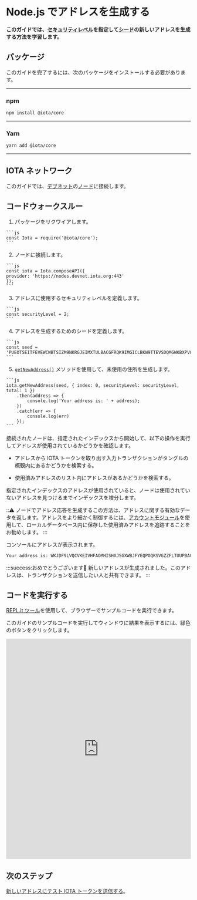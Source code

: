 # Node.js でアドレスを生成する
<!-- # Generate an address in Node.js -->

**このガイドでは、[セキュリティレベル](root://getting-started/0.1/clients/security-levels.md)を指定して[シード](root://getting-started/0.1/clients/seeds.md)の新しいアドレスを生成する方法を学習します。**
<!-- **In this guide, you learn how to generate a new address for a [seed](root://getting-started/0.1/clients/seeds.md) with a given [security level](root://getting-started/0.1/clients/security-levels.md).** -->

## パッケージ
<!-- ## Packages -->

このガイドを完了するには、次のパッケージをインストールする必要があります。
<!-- To complete this guide, you need to install the following package: -->

--------------------
### npm
```bash
npm install @iota/core
```
---
### Yarn
```bash
yarn add @iota/core
```
--------------------

## IOTA ネットワーク
<!-- ## IOTA network -->

このガイドでは、[デブネット](root://getting-started/0.1/network/iota-networks.md#devnet)の[ノード](root://getting-started/0.1/network/nodes.md)に接続します。
<!-- In this guide, we connect to a node on the [Devnet](root://getting-started/0.1/network/iota-networks.md#devnet). -->

## コードウォークスルー
<!-- ## Code walkthrough -->

1. パッケージをリクワイアします。
  <!-- 1. Require the packages -->

    ```js
    const Iota = require('@iota/core');
    ```

2. ノードに接続します。
  <!-- 2. Connect to a node -->

    ```js
    const iota = Iota.composeAPI({
    provider: 'https://nodes.devnet.iota.org:443'
    });
    ```

3. アドレスに使用するセキュリティレベルを定義します。
  <!-- 3. Define the security level that you want to use for your address -->

    ```js
    const securityLevel = 2;
    ```

4. アドレスを生成するためのシードを定義します。
  <!-- 4. Define a seed for which to generate an address -->

    ```js
    const seed =
    'PUEOTSEITFEVEWCWBTSIZM9NKRGJEIMXTULBACGFRQK9IMGICLBKW9TTEVSDQMGWKBXPVCBMMCXWMNPDX';
    ```

5. [`getNewAddress()`](https://github.com/iotaledger/iota.js/blob/next/api_reference.md#module_core.getNewAddress) メソッドを使用して、未使用の住所を生成します。
  <!-- 5. Use the [`getNewAddress()`](https://github.com/iotaledger/iota.js/blob/next/api_reference.md#module_core.getNewAddress) method to generate an unspent address -->

    ```js
    iota.getNewAddress(seed, { index: 0, securityLevel: securityLevel, total: 1 })
        .then(address => {
            console.log('Your address is: ' + address);
        })
        .catch(err => {
            console.log(err)
        });
    ```

接続されたノードは、指定されたインデックスから開始して、以下の操作を実行してアドレスが使用されているかどうかを確認します。
<!-- Starting from the given index, the connected node checks if the address is spent by doing the following: -->

- アドレスから IOTA トークンを取り出す入力トランザクションがタングルの概観内にあるかどうかを検索する。
<!-- - Search its view of the Tangle for input transactions that withdraw from the address -->
- 使用済みアドレスのリスト内にアドレスがあるかどうかを検索する。
<!-- - Search for the address in the list of spent addresses -->

指定されたインデックスのアドレスが使用されていると、ノードは使用されていないアドレスを見つけるまでインデックスを増分します。
<!-- If an address with the given index is spent, the index is incremented until the node finds one that isn't spent. -->

:::warning:
ノードでアドレス応答を生成するこの方法は、アドレスに関する有効なデータを返します。アドレスをより細かく制御するには、[アカウントモジュール](../../account-module/introduction/overview.md)を使用して、ローカルデータベース内に保存した使用済みアドレスを追跡することをお勧めします。
:::
<!-- :::warning: -->
<!-- This way of generating addresses replies on the node to return valid data about your addresses. To have more control over your addresses, we recommend using the [account module](../../account-module/introduction/overview.md) to keep track of spent addresses in your own local database. -->
<!-- ::: -->

コンソールにアドレスが表示されます。
<!-- In the console, you should see an address. -->

```bash
Your address is: WKJDF9LVQCVKEIVHFAOMHISHXJSGXWBJFYEQPOQKSVGZZFLTUUPBACNQZTAKXR9TFVKBGYSNSPHRNKKHA
```

:::success:おめでとうございます:tada:
新しいアドレスが生成されました。このアドレスは、トランザクションを送信したい人と共有できます。
:::
<!-- :::success:Congratulations :tada: -->
<!-- You've just generated a new address. You can share this address with anyone who wants to send you a transaction. -->
<!-- ::: -->

## コードを実行する
<!-- ## Run the code -->

[REPL.it ツール](https://repl.it)を使用して、ブラウザーでサンプルコードを実行できます。
<!-- We use the [REPL.it tool](https://repl.it) to allow you to run sample code in the browser. -->

このガイドのサンプルコードを実行してウィンドウに結果を表示するには、緑色のボタンをクリックします。
<!-- Click the green button to run the sample code in this guide and see the results in the window. -->

<iframe height="600px" width="100%" src="https://repl.it/@jake91/Generate-an-address?lite=true" scrolling="no" frameborder="no" allowtransparency="true" allowfullscreen="true" sandbox="allow-forms allow-pointer-lock allow-popups allow-same-origin allow-scripts allow-modals"></iframe>

## 次のステップ
<!-- ## Next steps -->

[新しいアドレスにテスト IOTA トークンを送信する](../js/transfer-iota-tokens.md)。
<!-- [Send test IOTA tokens to your new address](../js/transfer-iota-tokens.md). -->
